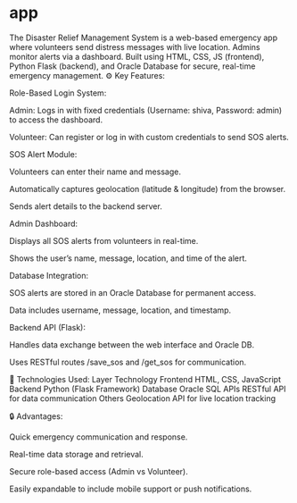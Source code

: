 # app
The Disaster Relief Management System is a web-based emergency app where volunteers send distress messages with live location. Admins monitor alerts via a dashboard. Built using HTML, CSS, JS (frontend), Python Flask (backend), and Oracle Database for secure, real-time emergency management.
⚙️ Key Features:

Role-Based Login System:

Admin: Logs in with fixed credentials (Username: shiva, Password: admin) to access the dashboard.

Volunteer: Can register or log in with custom credentials to send SOS alerts.

SOS Alert Module:

Volunteers can enter their name and message.

Automatically captures geolocation (latitude & longitude) from the browser.

Sends alert details to the backend server.

Admin Dashboard:

Displays all SOS alerts from volunteers in real-time.

Shows the user’s name, message, location, and time of the alert.

Database Integration:

SOS alerts are stored in an Oracle Database for permanent access.

Data includes username, message, location, and timestamp.

Backend API (Flask):

Handles data exchange between the web interface and Oracle DB.

Uses RESTful routes /save_sos and /get_sos for communication.

🧠 Technologies Used:
Layer	Technology
Frontend	HTML, CSS, JavaScript
Backend	Python (Flask Framework)
Database	Oracle SQL
APIs	RESTful API for data communication
Others	Geolocation API for live location tracking

🔒 Advantages:

Quick emergency communication and response.

Real-time data storage and retrieval.

Secure role-based access (Admin vs Volunteer).

Easily expandable to include mobile support or push notifications.
